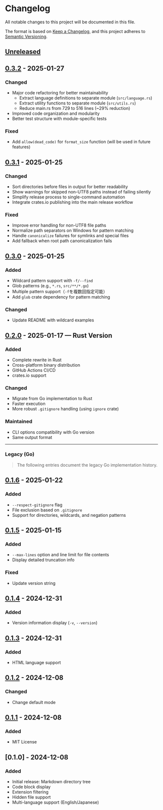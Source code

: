 # Changelog
All notable changes to this project will be documented in this file.

The format is based on [Keep a Changelog](https://keepachangelog.com/en/1.1.0/),
and this project adheres to [Semantic Versioning](https://semver.org/spec/v2.0.0.html).

## [Unreleased]

## [0.3.2] - 2025-01-27
### Changed
- Major code refactoring for better maintainability
  - Extract language definitions to separate module (`src/language.rs`)
  - Extract utility functions to separate module (`src/utils.rs`)
  - Reduce main.rs from 729 to 516 lines (~29% reduction)
- Improved code organization and modularity
- Better test structure with module-specific tests

### Fixed
- Add `allow(dead_code)` for `format_size` function (will be used in future features)

## [0.3.1] - 2025-01-25
### Changed
- Sort directories before files in output for better readability
- Show warnings for skipped non-UTF8 paths instead of failing silently
- Simplify release process to single-command automation
- Integrate crates.io publishing into the main release workflow

### Fixed
- Improve error handling for non-UTF8 file paths
- Normalize path separators on Windows for pattern matching
- Handle `canonicalize` failures for symlinks and special files
- Add fallback when root path canonicalization fails

## [0.3.0] - 2025-01-25
### Added
- Wildcard pattern support with `-f/--find`
- Glob patterns (e.g., `*.rs`, `src/**/*.go`)
- Multiple pattern support（`-f`を複数回指定可能）
- Add `glob` crate dependency for pattern matching

### Changed
- Update README with wildcard examples

## [0.2.0] - 2025-01-17 — Rust Version
### Added
- Complete rewrite in Rust
- Cross-platform binary distribution
- GitHub Actions CI/CD
- crates.io support

### Changed
- Migrate from Go implementation to Rust
- Faster execution
- More robust `.gitignore` handling (using `ignore` crate)

### Maintained
- CLI options compatibility with Go version
- Same output format

---

### Legacy (Go)
> The following entries document the legacy Go implementation history.

## [0.1.6] - 2025-01-22
### Added
- `--respect-gitignore` flag
- File exclusion based on `.gitignore`
- Support for directories, wildcards, and negation patterns

## [0.1.5] - 2025-01-15
### Added
- `--max-lines` option and line limit for file contents
- Display detailed truncation info

### Fixed
- Update version string

## [0.1.4] - 2024-12-31
### Added
- Version information display (`-v`, `--version`)

## [0.1.3] - 2024-12-31
### Added
- HTML language support

## [0.1.2] - 2024-12-08
### Changed
- Change default mode

## [0.1.1] - 2024-12-08
### Added
- MIT License

## [0.1.0] - 2024-12-08
### Added
- Initial release: Markdown directory tree
- Code block display
- Extension filtering
- Hidden file support
- Multi-language support (English/Japanese)

[Unreleased]: https://github.com/zawakin/tree2md/compare/v0.3.2...HEAD
[0.3.2]: https://github.com/zawakin/tree2md/compare/v0.3.1...v0.3.2
[0.3.1]: https://github.com/zawakin/tree2md/compare/v0.3.0...v0.3.1
[0.3.0]: https://github.com/zawakin/tree2md/compare/v0.2.0...v0.3.0
[0.2.0]: https://github.com/zawakin/tree2md/compare/v0.1.6...v0.2.0
[0.1.6]: https://github.com/zawakin/tree2md/compare/v0.1.5...v0.1.6
[0.1.5]: https://github.com/zawakin/tree2md/compare/v0.1.4...v0.1.5
[0.1.4]: https://github.com/zawakin/tree2md/compare/v0.1.3...v0.1.4
[0.1.3]: https://github.com/zawakin/tree2md/compare/v0.1.2...v0.1.3
[0.1.2]: https://github.com/zawakin/tree2md/compare/v0.1.1...v0.1.2
[0.1.1]: https://github.com/zawakin/tree2md/compare/v0.1.0...v0.1.1
